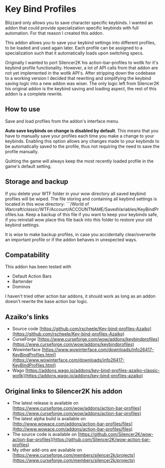 Key Bind Profiles
===================

Blizzard only allows you to save character specific keybinds. I wanted an addon that could provide specialization specific keybinds with full automation. For that reason I created this addon.

This addon allows you to save your keybind settings into different profiles, to be loaded and used again later. Each profile can be assigned to a specialization such that it automatically loads upon switching specs.

Originally I wanted to port Silencer2K his action-bar-profiles to wotlk for it's keybind profile functionality. However, a lot of API calls from that addon are not yet implemented in the wotlk API's. After stripping down the codebase to a working version I decided that rewriting and simplifying the keybind saving logic into a new addon was wiser. The only logic left from Silencer2K his original addon is the keybind saving and loading aspect, the rest of this addon is a complete rewrite.

How to use
-----

Save and load profiles from the addon's interface menu.

**Auto save keybinds on change is disabled by default**. This means that you have to manually save your profiles each time you make a change to your keybinds. Enabling this option allows any changes made to your keybinds to be automatically saved to the profile, thus not requiring the need to save the profile manually.

Quitting the game will always keep the most recently loaded profile in the game's default setting.

Storage and backup
-----
If you delete your WTF folder in your wow directory all saved keybind profiles will be wiped. The file storing and containing all keybind settings is located in this wow directory: ```/World of Warcraft/_classic_/WTF/Account/ACCOUNTNAME/SavedVariables/KeyBindProfiles.lua. Keep a backup of this file if you want to keep your keybinds safe, if you reinstall wow place this file back into this folder to restore your old keybind settings.

It is wise to make backup profiles, in case you accidentally clear/overwrite an important profile or if the addon behaves in unexpected ways.

Compatability
-----

This addon has been tested with
* Default Action Bars
* Bartender
* Dominos

I haven't tried other action bar addons, it should work as long as an addon doesn't rewrite the base action bar logic.

Azaiko's links
-----

* Source code [https://github.com/rscheele/Key-bind-profiles-Azaiko](https://github.com/rscheele/Key-bind-profiles-Azaiko)
* CurseForge [https://www.curseforge.com/wow/addons/keybindprofiles](https://www.curseforge.com/wow/addons/keybindprofiles)
* Wowinterface [https://www.wowinterface.com/downloads/info26417-KeyBindProfiles.html](https://www.wowinterface.com/downloads/info26417-KeyBindProfiles.html)
* Wago [https://addons.wago.io/addons/key-bind-profiles-azaiko-classic-wotlk](https://addons.wago.io/addons/key-bind-profiles-azaiko)

Original links to Silencer2K his addon
-----

* The latest release is available on [https://www.curseforge.com/wow/addons/action-bar-profiles](https://www.curseforge.com/wow/addons/action-bar-profiles)
* The latest alpha build is available on [http://www.wowace.com/addons/action-bar-profiles/files](http://www.wowace.com/addons/action-bar-profiles/files)
* The source code is available on [https://github.com/Silencer2K/wow-action-bar-profiles](https://github.com/Silencer2K/wow-action-bar-profiles)
* My other add-ons are available on [https://www.curseforge.com/members/silencer2k/projects](https://www.curseforge.com/members/silencer2k/projects)

